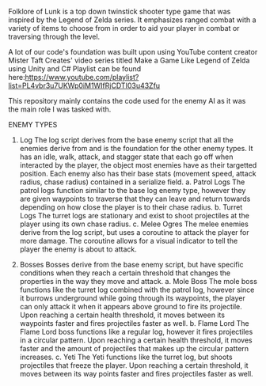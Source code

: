 Folklore of Lunk is a top down twinstick shooter type game that was inspired by the Legend of Zelda series. It emphasizes ranged combat with a variety of items to choose from in order to aid your player in combat or traversing through the level.

A lot of our code's foundation was built upon using YouTube content creator Mister Taft Creates' video series titled Make a Game Like Legend of Zelda using Unity and C#
Playlist can be found here:https://www.youtube.com/playlist?list=PL4vbr3u7UKWp0iM1WIfRjCDTI03u43Zfu

This repository mainly contains the code used for the enemy AI as it was the main role I was tasked with.


ENEMY TYPES

1. Log
The log script derives from the base enemy script that all the enemies derive from and is the foundation for the other enemy types. It has an idle, walk, attack, and stagger state that each go off when interacted by the player, the object most enemies have as their targetted position. Each enemy also has their base stats (movement speed, attack radius, chase radius) contained in a serialize field.
  a. Patrol Logs
     The patrol logs function similar to the base log enemy type, however they are given waypoints to traverse that they can leave and return towards depending on how 
     close the player is to their chase radius. 
  b. Turret Logs
     The turret logs are stationary and exist to shoot projectiles at the player using its own chase radius. 
  c. Melee Ogres
     The melee enemies derive from the log script, but uses a coroutine to attack the player for more damage. The coroutine allows for a visual indicator to tell the      
     player the enemy is about to attack.
     
2. Bosses
   Bosses derive from the base enemy script, but have specific conditions when they reach a certain threshold that changes the properties in the way they move 
   and attack.
   a. Mole Boss
      The mole boss functions like the turret log combined with the patrol log, however since it burrows underground while going through its waypoints, the player can 
      only attack it when it appears above ground to fire its projectile. Upon reaching a certain health threshold, it moves between its waypoints faster and fires 
      projectiles faster as well.
   b. Flame Lord
      The Flame Lord boss functions like a regular log, however it fires projectiles in a circular pattern. Upon reaching a certain health threshold,
      it moves faster and the amount of projectiles that makes up the circular pattern increases.
   c. Yeti
      The Yeti functions like the turret log, but shoots projectiles that freeze the player. Upon reaching a certain threshold, it moves between its way points faster
      and fires projectiles faster as well.
